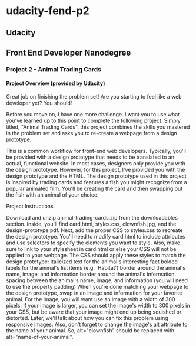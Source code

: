 # udacity-fend-p2
## Udacity
## Front End Developer Nanodegree
### Project 2 - Animal Trading Cards

#### Project Overview (provided by Udacity)




Great job on finishing the problem set! Are you starting to feel like a web developer yet?
You should!

Before you move on, I have one more challenge. I want you to use what you've learned up to
this point to complete the following project. Simply titled, "Animal Trading Cards", this
project combines the skills you mastered in the problem set and asks you to re-create a webpage
from a design prototype.

This is a common workflow for front-end web developers. Typically, you'll be provided with
a design prototype that needs to be translated to an actual, functional website. In most cases,
designers only provide you with the design prototype. However, for this project, I've provided
you with the design prototype and the HTML. The design prototype used in this project is inspired
by trading cards and features a fish you might recognize from a popular animated film. You’ll be
creating the card and then swapping out the fish with an animal of your choice.

Project Instructions

Download and unzip animal-trading-cards.zip from the downloadables section. Inside, you'll
find card.html, styles.css, clownfish.jpg, and the design-prototype.pdf.
Next, add the proper CSS to styles.css to recreate the design prototype. You’ll need to modify
card.html to include attributes and use selectors to specify the elements you want to style.
Also, make sure to link to your stylesheet in card.html or else your CSS will not be applied
to your webpage.
The CSS should apply these styles to match the design prototype:
italicized text for the animal's interesting fact
bolded labels for the animal's list items (e.g. 'Habitat')
border around the animal's name, image, and information
border around the animal's information
spacing between the animal's name, image, and information (you will need to use the property padding)
When you're done matching your webpage to the design prototype, swap in an image and information for
your favorite animal. For the image, you will want use an image with a width of 300 pixels. If your
image is larger, you can set the image's width to 300 pixels in your CSS, but be aware that your image
might end up being squished or distorted. Later, we’ll talk about how you can fix this problem using
responsive images. Also, don't forget to change the image's alt attribute to the name of your animal.
So, alt="clownfish" should be replaced with alt="name-of-your-animal".
